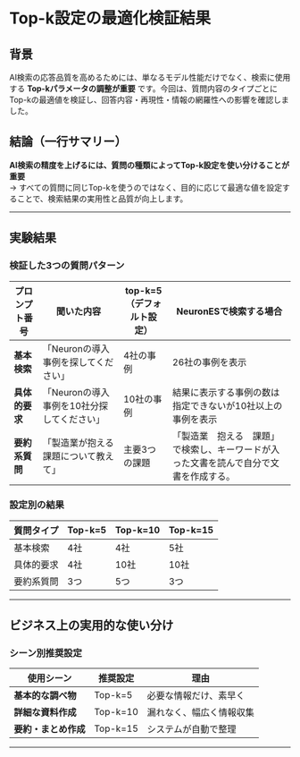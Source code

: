 # Top-k設定の最適化検証結果

## 背景  
AI検索の応答品質を高めるためには、単なるモデル性能だけでなく、検索に使用する **Top-kパラメータの調整が重要** です。今回は、質問内容のタイプごとにTop-kの最適値を検証し、回答内容・再現性・情報の網羅性への影響を確認しました。

## 結論（一行サマリー）  
**AI検索の精度を上げるには、質問の種類によってTop-k設定を使い分けることが重要**  
→ すべての質問に同じTop-kを使うのではなく、目的に応じて最適な値を設定することで、検索結果の実用性と品質が向上します。


---

## 実験結果

### 検証した3つの質問パターン

| プロンプト番号   | 聞いた内容 | top-k=5（デフォルト設定） | NeuronESで検索する場合 |
|-----------|-----------|-----------------|------------------|
| **基本検索**  | 「Neuronの導入事例を探してください」 | 4社の事例 | 26社の事例を表示 |
| **具体的要求** | 「Neuronの導入事例を10社分探してください」 | 10社の事例 | 結果に表示する事例の数は指定できないが10社以上の事例を表示 |
| **要約系質問** | 「製造業が抱える課題について教えて」 | 主要3つの課題 | 「製造業　抱える　課題」で検索し、キーワードが入った文書を読んで自分で文書を作成する。 |

### 設定別の結果

| 質問タイプ | Top-k=5 | Top-k=10 | Top-k=15 |
|-----------|--|-----|---------|
| 基本検索 | 4社 | 4社 | 5社 |
| 具体的要求 | 4社| 10社 | 10社 |
| 要約系質問 |3つ| 5つ | 3つ|

---

## ビジネス上の実用的な使い分け

### シーン別推奨設定

| 使用シーン | 推奨設定 | 理由 |
|-----------|---------|------|
| **基本的な調べ物** | Top-k=5 | 必要な情報だけ、素早く |
| **詳細な資料作成** | Top-k=10 | 漏れなく、幅広く情報収集 |
| **要約・まとめ作成** | Top-k=15 | システムが自動で整理 |

---
